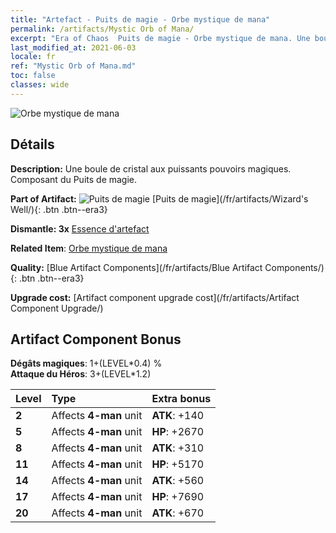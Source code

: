 ```yaml
---
title: "Artefact - Puits de magie - Orbe mystique de mana"
permalink: /artifacts/Mystic Orb of Mana/
excerpt: "Era of Chaos  Puits de magie - Orbe mystique de mana. Une boule de cristal aux puissants pouvoirs magiques. Composant du Puits de magie."
last_modified_at: 2021-06-03
locale: fr
ref: "Mystic Orb of Mana.md"
toc: false
classes: wide
---
```


 ![Orbe mystique de mana](/images/t/artifact_40213.png)



## Détails

 **Description:** Une boule de cristal aux puissants pouvoirs magiques. Composant du Puits de magie.

 **Part of Artifact:** ![Puits de magie](/images/t/icon_artifact_21.png) [Puits de magie](/fr/artifacts/Wizard's Well/){: .btn .btn--era3}

 **Dismantle: 3x** [Essence d'artefact](/ItemsFR/con_905/)

 **Related Item**: [Orbe mystique de mana](/ItemsFR/art_114/)

 **Quality:** [Blue Artifact Components](/fr/artifacts/Blue Artifact Components/){: .btn .btn--era3}

 **Upgrade cost:** [Artifact component upgrade cost](/fr/artifacts/Artifact Component Upgrade/)

## Artifact Component Bonus

  **Dégâts magiques**: 1+(LEVEL\*0.4) %<br/>**Attaque du Héros**: 3+(LEVEL\*1.2)

  |  Level  | Type |    Extra bonus  | 
  |:--------|:-----|:----------------| 
  | **2** | Affects **4-man** unit | **ATK**: +140 | 
  | **5** | Affects **4-man** unit | **HP**: +2670 | 
  | **8** | Affects **4-man** unit | **ATK**: +310 | 
  | **11** | Affects **4-man** unit | **HP**: +5170 | 
  | **14** | Affects **4-man** unit | **ATK**: +560 | 
  | **17** | Affects **4-man** unit | **HP**: +7690 | 
  | **20** | Affects **4-man** unit | **ATK**: +670 | 
